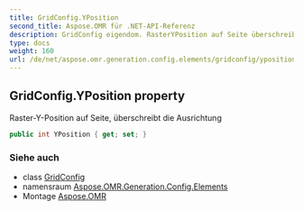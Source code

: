 ```yaml
---
title: GridConfig.YPosition
second_title: Aspose.OMR für .NET-API-Referenz
description: GridConfig eigendom. RasterYPosition auf Seite überschreibt die Ausrichtung
type: docs
weight: 160
url: /de/net/aspose.omr.generation.config.elements/gridconfig/yposition/
---
```

## GridConfig.YPosition property

Raster-Y-Position auf Seite, überschreibt die Ausrichtung

```csharp
public int YPosition { get; set; }
```

### Siehe auch

* class [GridConfig](../)
* namensraum [Aspose.OMR.Generation.Config.Elements](../../gridconfig/)
* Montage [Aspose.OMR](../../../)


